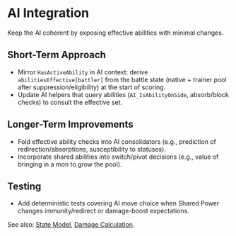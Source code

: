 # AI Integration

Keep the AI coherent by exposing effective abilities with minimal changes.

## Short-Term Approach

- Mirror `HasActiveAbility` in AI context: derive `abilitiesEffective[battler]` from the battle state (native + trainer pool after suppression/eligibility) at the start of scoring.
- Update AI helpers that query abilities (`AI_IsAbilityOnSide`, absorb/block checks) to consult the effective set.

## Longer-Term Improvements

- Fold effective ability checks into AI consolidators (e.g., prediction of redirection/absorptions, susceptibility to statuses).
- Incorporate shared abilities into switch/pivot decisions (e.g., value of bringing in a mon to grow the pool).

## Testing

- Add deterministic tests covering AI move choice when Shared Power changes immunity/redirect or damage-boost expectations.

See also: [State Model](./state.md), [Damage Calculation](./damage_calc.md).

